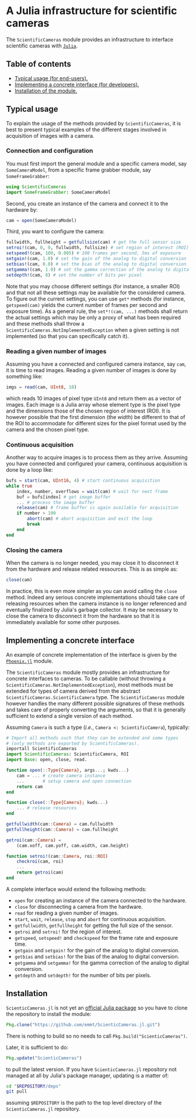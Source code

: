 # A Julia infrastructure for scientific cameras

The `ScientificCameras` module provides an infrastructure to interface
scientific cameras with [`Julia`](http://julialang.org/).

## Table of contents

* [Typical usage (for end-users).](#typical-usage)
* [Implementing a concrete interface (for developers).](#implementing-a-concrete-interface)
* [Installation of the module.](#installation)


## Typical usage

To explain the usage of the methods provided by `ScientificCameras`, it is best
to present typical examples of the different stages involved in acquisition of
images with a camera.


### Connection and configuration

You must first import the general module and a specific camera model, say `SomeCameraModel`,
from a specific frame grabber module, say `SomeFrameGrabber`:

```julia
using ScientificCameras
import SomeFrameGrabber: SomeCameraModel
```

Second, you create an instance of the camera and connect it to the hardware by:

```julia
cam = open(SomeCameraModel)
```

Third, you want to configure the camera:

```julia
fullwidth, fullheight = getfullsize(cam) # get the full sensor size
setroi!(cam, 0, 0, fullwidth, fullsize) # set region of interest (ROI)
setspeed!(cam, 100, 0.005) # 100 frames per second, 5ms of exposure
setgain!(cam, 1.0) # set the gain of the analog to digital conversion
setbias!(cam, 0.0) # set the bias of the analog to digital conversion
setgamma!(cam, 1.0) # set the gamma correction of the analog to digital conversion
setdepth!(cam, 8) # set the number of bits per pixel
```

Note that you may choose different settings (for instance, a smaller ROI) and
that not all these settings may be available for the considered camera.  To
figure out the current settings, you can use `get*` methods (for instance,
`getspeed(cam)` yields the current number of frames per second and exposure
time).  As a general rule, the `set*!(cam, ...)` methods shall return the
actual settings which may be only a proxy of what has been required and these
methods shall throw a `ScientificCameras.NotImplementedException` when a given
setting is not implemented (so that you can specifically catch it).


### Reading a given number of images

Assuming you have a connected and configured camera instance, say `cam`, it is
time to read images.  Reading a given number of images is done by something
like:

```julia
imgs = read(cam, UInt8, 10)
```

which reads 10 images of pixel type `UInt8` and return them as a vector of
images.  Each image is a Julia array whose element type is the pixel type and
the dimensions those of the chosen region of interest (ROI).  It is however
possible that the first dimension (the *width*) be different to that of the ROI
to accommodate for different sizes for the pixel format used by the camera and
the chosen pixel type.


### Continuous acquisition

Another way to acquire images is to process them as they arrive.  Assuming you
have connected and configured your camera, continuous acquisition is done by a
loop like:

```julia
bufs = start(cam, UInt16, 4) # start continuous acquisition
while true
    index, number, overflows = wait(cam) # wait for next frame
    buf = bufs[index] # get image buffer
    ... # process the image buffer
    release(cam) # frame buffer is again available for acquisition
    if number > 100
        abort(cam) # abort acquisition and exit the loop
        break
    end
end
```


### Closing the camera

When the camera is no longer needed, you may close it to disconnect it from the
hardware and release related ressources.  This is as simple as:

```julia
close(cam)
```

In practice, this is even more simpler as you can avoid calling the `close`
method.  Indeed any serious concrete implementations should take care of
releasing resources when the camera instance is no longer referenced and
eventually finalized by Julia's garbage collector.  It may be necessary to
close the camera to disconnect it from the hardware so that it is immediately
available for some other purposes.


## Implementing a concrete interface

An example of concrete implementation of the interface is given by the
[`Phoenix.jl`](https://github.com/emmt/Phoenix.jl) module.

The `ScientificCameras` module mostly provides an infrastructure for concrete
interfaces to cameras.  To be callable (without throwing a
`ScientificCameras.NotImplementedException`), most methods must be extended for
types of camera derived from the abstract `ScientificCameras.ScientificCamera`
type.  The `ScientificCameras` module however handles the many different
possible signatures of these methods and takes care of properly converting the
arguments, so that it is generally sufficient to extend a single version of
each method.

Assuming `Camera` is such a type (*i.e.*, `Camera <: ScientificCamera`),
typically:

```julia
# Import all methods such that they can be extended and some types
# (only methods are exported by ScientificCameras).
importall ScientificCameras
import ScientificCameras: ScientificCamera, ROI
import Base: open, close, read.

function open(::Type{Camera}, args...; kwds...)
    cam = ... # create camera instance
    ...       # setup camera and open connection
    return cam
end

function close(::Type{Camera}; kwds...)
    ... # release resources
end

getfullwidth(cam::Camera) = cam.fullwidth
getfullheight(cam::Camera) = cam.fullheight

getroi(cam::Camera) =
    (cam.xoff, cam.yoff, cam.width, cam.height)

function setroi!(cam::Camera, roi::ROI)
    checkroi(cam, roi)
    ...
    return getroi(cam)
end
```

A complete interface would extend the following methods:

- `open` for creating an instance of the camera connected to the hardware.
- `close` for disconnecting a camera from the hardware.
- `read` for reading a given number of images.
- `start`, `wait`, `release`, `stop` and `abort` for continuous acquisition.
- `getfullwidth`, `getfullheight` for getting the full size of the sensor.
- `getroi` and `setroi!` for the region of interest.
- `getspeed`, `setspeed!` and `checkspeed` for the frame rate and exposure
  time.
- `getgain` and `setgain!` for the gain of the analog to digital conversion.
- `getbias` and `setbias!` for the bias of the analog to digital conversion.
- `getgamma` and `setgamma!` for the gamma correction of the analog to digital
  conversion.
- `getdepth` and `setdepth!` for the number of bits per pixels.


## Installation

`ScienticCameras.jl` is not yet an [official Julia package](https://pkg.julialang.org/)
so you have to clone the repository to install the module:

```julia
Pkg.clone("https://github.com/emmt/ScienticCameras.jl.git")
```

There is nothing to build so no needs to call `Pkg.build("ScienticCameras")`.

Later, it is sufficient to do:

```julia
Pkg.update("ScienticCameras")
```

to pull the latest version.  If you have `ScienticCameras.jl` repository not
managed at all by Julia's package manager, updating is a matter of:

```sh
cd "$REPOSITORY/deps"
git pull
```

assuming `$REPOSITORY` is the path to the top level directory of the
`ScienticCameras.jl` repository.
